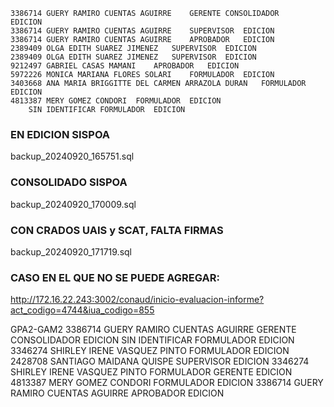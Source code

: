 	3386714	GUERY RAMIRO CUENTAS AGUIRRE	GERENTE CONSOLIDADOR 	EDICION
	3386714	GUERY RAMIRO CUENTAS AGUIRRE	SUPERVISOR 	EDICION
	3386714	GUERY RAMIRO CUENTAS AGUIRRE	APROBADOR 	EDICION
	2389409	OLGA EDITH SUAREZ JIMENEZ	SUPERVISOR 	EDICION
	2389409	OLGA EDITH SUAREZ JIMENEZ	SUPERVISOR 	EDICION
	9212497	GABRIEL CASAS MAMANI	APROBADOR 	EDICION
	5972226	MONICA MARIANA FLORES SOLARI	FORMULADOR 	EDICION
	3403668	ANA MARIA BRIGGITTE DEL CARMEN ARRAZOLA DURAN	FORMULADOR 	EDICION
	4813387	MERY GOMEZ CONDORI	FORMULADOR 	EDICION
		SIN IDENTIFICAR	FORMULADOR 	EDICION 
		
### EN EDICION SISPOA	
backup_20240920_165751.sql

### CONSOLIDADO SISPOA
backup_20240920_170009.sql

### CON CRADOS UAIS y SCAT,  FALTA FIRMAS
backup_20240920_171719.sql

### CASO EN EL QUE NO SE PUEDE AGREGAR:
http://172.16.22.243:3002/conaud/inicio-evaluacion-informe?act_codigo=4744&iua_codigo=855

GPA2-GAM2
	3386714	GUERY RAMIRO CUENTAS AGUIRRE	GERENTE CONSOLIDADOR 	EDICION
		SIN IDENTIFICAR	FORMULADOR 	EDICION
	3346274	SHIRLEY IRENE VASQUEZ PINTO	FORMULADOR 	EDICION
	2428708	SANTIAGO MAIDANA QUISPE	SUPERVISOR 	EDICION
	3346274	SHIRLEY IRENE VASQUEZ PINTO	FORMULADOR GERENTE 	EDICION
	4813387	MERY GOMEZ CONDORI	FORMULADOR 	EDICION
	3386714	GUERY RAMIRO CUENTAS AGUIRRE	APROBADOR 	EDICION 



